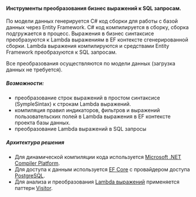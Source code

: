 #### Инструменты преобразования бизнес выражений к SQL запросам.

По модели данных генерируется C# код сборки для работы с базой данных через Entity Framework.
C# код компилируется в сборку, сборка подгружается в процесс.
Выражения в бизнес синтаксисе преобразуются к Lambda выражениям в EF контексте сгенерированной сборки.
Lambda выражения компилируются и средствами Entity Framework преобразуются к SQL запросам.

Все преобразования осуществляются по модели данных (загрузка данных не требуется).

##### Возможности:
- преобразование строк выражений в простом синтаксисе (SympleSintax) к строкам Lambda выражений.
- компиляция правил индикаторов, фильтров и выражений пользовательских полей в Lambda выражения в EF контексте проекта базы данных.
- преобразование Lambda выражений в SQL запросы

##### Архитектура решения
- Для динамической компиляции кода используется [Microsoft .NET Compiler Platform](https://docs.microsoft.com/dotnet/csharp/roslyn-sdk/).
- Для доступа к данным используется [EF Core](https://docs.microsoft.com/ef/core/) с провайдером доступа [PostgreSQL](http://www.npgsql.org/efcore/index.html).
- Для анализа и преобразования [Lambda выражений](https://docs.microsoft.com/dotnet/csharp/language-reference/operators/lambda-expressions) применяется паттерн [Visitor](https://docs.microsoft.com/dotnet/api/system.linq.expressions.expressionvisitor).
